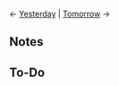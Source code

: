 <- [Yesterday](Daily%20Notes/2022/October/Sunday,%2016-10-2022) | [Tomorrow](Daily%20Notes/2022/October/Tuesday,%2018-10-2022) ->

## Notes


## To-Do
```tasks

```
